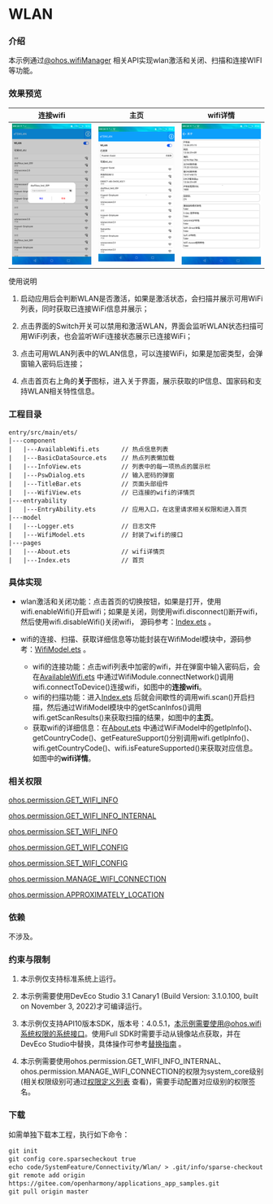 # WLAN

### 介绍

本示例通过[@ohos.wifiManager](https://gitee.com/openharmony/docs/blob/master/zh-cn/application-dev/reference/apis/js-apis-wifiManager.md) 相关API实现wlan激活和关闭、扫描和连接WIFI等功能。

### 效果预览

|连接wifi                                     |主页                                     |wifi详情                                 |
|---------------------------------------------|---------------------------------------|-----------------------------------------|
|![password](screenshots/device/connect.png)|![password](screenshots/device/main.png)|![password](screenshots/device/detail.png)|

使用说明

1. 启动应用后会判断WLAN是否激活，如果是激活状态，会扫描并展示可用WiFi列表，同时获取已连接WiFi信息并展示；

2. 点击界面的Switch开关可以禁用和激活WLAN，界面会监听WLAN状态扫描可用WiFi列表，也会监听WiFi连接状态展示已连接WiFi；

3. 点击可用WLAN列表中的WLAN信息，可以连接WiFi，如果是加密类型，会弹窗输入密码后连接；

4. 点击首页右上角的**关于**图标，进入关于界面，展示获取的IP信息、国家码和支持WLAN相关特性信息。

### 工程目录
```
entry/src/main/ets/
|---component
|   |---AvailableWifi.ets      // 热点信息列表
|   |---BasicDataSource.ets    // 热点列表懒加载
|   |---InfoView.ets           // 列表中的每一项热点的展示栏
|   |---PswDialog.ets          // 输入密码的弹窗
|   |---TitleBar.ets           // 页面头部组件
|   |---WifiView.ets           // 已连接的wifi的详情页
|---entryability
|   |---EntryAbility.ets       // 应用入口，在这里请求相关权限和进入首页
|---model
|   |---Logger.ets             // 日志文件
|   |---WifiModel.ets          // 封装了wifi的接口
|---pages
|   |---About.ets              // wifi详情页
|   |---Index.ets              // 首页
```

### 具体实现

* wlan激活和关闭功能：点击首页的切换按钮，如果是打开，使用wifi.enableWifi()开启wifi；如果是关闭，则使用wifi.disconnect()断开wifi，
然后使用wifi.disableWifi()关闭wifi，
源码参考：[Index.ets](https://gitee.com/openharmony/applications_app_samples/blob/master/code/SystemFeature/Connectivity/Wlan/entry/src/main/ets/pages/Index.ets) 。

* wifi的连接、扫描、获取详细信息等功能封装在WifiModel模块中，源码参考：[WifiModel.ets](https://gitee.com/openharmony/applications_app_samples/blob/master/code/SystemFeature/Connectivity/Wlan/entry/src/main/ets/model/WifiModel.ets) 。
  * wifi的连接功能：点击wifi列表中加密的wifi，并在弹窗中输入密码后，会在[AvailableWifi.ets](https://gitee.com/openharmony/applications_app_samples/blob/master/code/SystemFeature/Connectivity/Wlan/entry/src/main/ets/component/AvailableWifi.ets) 中通过WifiModule.connectNetwork()调用wifi.connectToDevice()连接wifi，如图中的**连接wifi**。
  * wifi的扫描功能：进入[Index.ets](https://gitee.com/openharmony/applications_app_samples/blob/master/code/SystemFeature/Connectivity/Wlan/entry/src/main/ets/pages/Index.ets) 后就会间歇性的调用wifi.scan()开启扫描，然后通过WifiModel模块中的getScanInfos()调用wifi.getScanResults()来获取扫描的结果，如图中的**主页**。
  * 获取wifi的详细信息：在[About.ets](https://gitee.com/openharmony/applications_app_samples/blob/master/code/SystemFeature/Connectivity/Wlan/entry/src/main/ets/pages/About.ets) 中通过WiFiModel中的getIpInfo()、getCountryCode()、getFeatureSupport()分别调用wifi.getIpInfo()、wifi.getCountryCode()、wifi.isFeatureSupported()来获取对应信息。
  如图中的**wifi详情**。

### 相关权限

[ohos.permission.GET_WIFI_INFO](https://gitee.com/openharmony/docs/blob/master/zh-cn/application-dev/security/permission-list.md#ohospermissionget_wifi_info)

[ohos.permission.GET_WIFI_INFO_INTERNAL](https://gitee.com/openharmony/docs/blob/master/zh-cn/application-dev/security/permission-list.md#ohospermissionget_wifi_info_internal)

[ohos.permission.SET_WIFI_INFO](https://gitee.com/openharmony/docs/blob/master/zh-cn/application-dev/security/permission-list.md#ohospermissionset_wifi_info)

[ohos.permission.GET_WIFI_CONFIG](https://gitee.com/openharmony/docs/blob/master/zh-cn/application-dev/security/permission-list.md#ohospermissionget_wifi_config)

[ohos.permission.SET_WIFI_CONFIG](https://gitee.com/openharmony/docs/blob/master/zh-cn/application-dev/security/permission-list.md#ohospermissionset_wifi_config)

[ohos.permission.MANAGE_WIFI_CONNECTION](https://gitee.com/openharmony/docs/blob/master/zh-cn/application-dev/security/permission-list.md#ohospermissionmanage_wifi_connection)

[ohos.permission.APPROXIMATELY_LOCATION](https://gitee.com/openharmony/docs/blob/master/zh-cn/application-dev/security/permission-list.md#ohospermissionapproximately_location)

### 依赖

不涉及。

### 约束与限制

1. 本示例仅支持标准系统上运行。

2. 本示例需要使用DevEco Studio 3.1 Canary1 (Build Version: 3.1.0.100, built on November 3, 2022)才可编译运行。

3. 本示例仅支持API10版本SDK，版本号：4.0.5.1，本示例需要使用@ohos.wifi系统权限的系统接口。使用Full SDK时需要手动从镜像站点获取，并在DevEco Studio中替换，具体操作可参考[替换指南](https://gitee.com/openharmony/docs/blob/master/zh-cn/application-dev/quick-start/full-sdk-switch-guide.md) 。

4. 本示例需要使用ohos.permission.GET_WIFI_INFO_INTERNAL、ohos.permission.MANAGE_WIFI_CONNECTION的权限为system_core级别(相关权限级别可通过[权限定义列表](https://gitee.com/openharmony/docs/blob/master/zh-cn/application-dev/security/permission-list.md) 查看)，需要手动配置对应级别的权限签名。

### 下载

如需单独下载本工程，执行如下命令：

```
git init
git config core.sparsecheckout true
echo code/SystemFeature/Connectivity/Wlan/ > .git/info/sparse-checkout
git remote add origin https://gitee.com/openharmony/applications_app_samples.git
git pull origin master
```